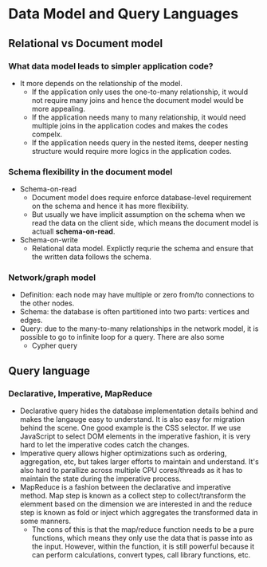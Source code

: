 # Data Model and Query Languages

## Relational vs Document model
### What data model leads to simpler application code?
* It more depends on the relationship of the model. 
  * If the application only uses the one-to-many relationship, it would not require many joins and hence the document model would be more appealing.
  * If the application needs many to many relationship, it would need multiple joins in the application codes and makes the codes compelx.
  * If the application needs query in the nested items, deeper nesting structure would require more logics in the application codes.
### Schema flexibility in the document model
* Schema-on-read
  * Document model does require enforce database-level requirement on the schema and hence it has more flexibility.
  * But usually we have implicit assumption on the schema when we read the data on the client side, which means the document model is actuall **schema-on-read**.
* Schema-on-write
  * Relational data model. Explictly requrie the schema and ensure that the written data follows the schema.
### Network/graph model
* Definition: each node may have multiple or zero from/to connections to the other nodes.
* Schema: the database is often partitioned into two parts: vertices and edges. 
* Query: due to the many-to-many relationships in the network model, it is possible to go to infinite loop for a query. There are also some 
  * Cypher query
  
## Query language
### Declarative, Imperative, MapReduce
* Declarative query hides the database implementation details behind and makes the langauge easy to understand. It is also easy for migration behind the scene. One good example is the CSS selector. If we use JavaScript to select DOM elements in the imperative fashion, it is very hard to let the imperative codes catch the changes.
* Imperative query allows higher optimizations such as ordering, aggregation, etc, but takes larger efforts to maintain and understand. It's also hard to parallize across multiple CPU cores/threads as it has to maintain the state during the imperative process. 
* MapReduce is a fashion between the declarative and imperative method. Map step is known as a collect step to collect/transform the elemment based on the dimension we are interested in and the reduce step is known as fold or inject which aggregates the transformed data in some manners.
  * The cons of this is that the map/reduce function needs to be a pure functions, which means they only use the data that is passe into as the input. However, within the function, it is still powerful because it can perform calculations, convert types, call library functions, etc.

